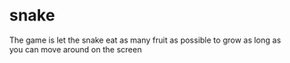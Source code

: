 # snake
The game is let the snake eat as many fruit as possible to grow as long as you can move around on the screen

